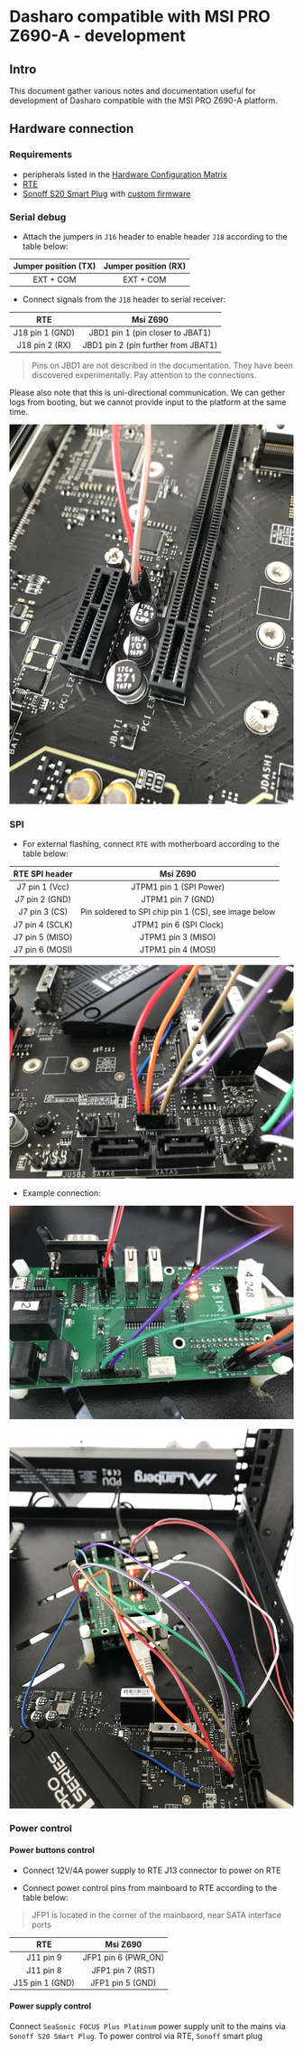 # Dasharo compatible with MSI PRO Z690-A - development

## Intro

This document gather various notes and documentation useful for development of
Dasharo compatible with the MSI PRO Z690-A platform.

## Hardware connection

### Requirements

- peripherals listed in the [Hardware Configuration Matrix](hardware-matrix.md)
- [RTE](https://3mdeb.com/open-source-hardware/#rte)
- [Sonoff S20 Smart Plug](https://wiki.iteadstudio.com/S20_Smart_Socket)
   with [custom firmware](https://esphome.io/devices/sonoff_s20.html)

### Serial debug

- Attach the jumpers in `J16` header to enable header `J18` according to the
  table below:

| Jumper position (TX)      | Jumper position (RX)            |
|:-------------------------:|:-------------------------------:|
| EXT + COM                 | EXT + COM                       |

- Connect signals from the `J18` header to serial receiver:

| RTE             | Msi Z690                                  |
|:---------------:|:-----------------------------------------:|
| J18 pin 1 (GND) | JBD1 pin 1 (pin closer to JBAT1)          |
| J18 pin 2 (RX)  | JBD1 pin 2 (pin further from JBAT1)       |

> Pins on JBD1 are not described in the documentation. They have been
> discovered experimentally. Pay attention to the connections.

Please also note that this is uni-directional communication. We can gether logs
from booting, but we cannot provide input to the platform at the same time.

![JBD1](images/msi_z690_serial_panel.jpg)

### SPI

- For external flashing, connect `RTE` with motherboard according to the table
  below:

| RTE SPI header      | Msi Z690                                             |
|:-------------------:|:----------------------------------------------------:|
| J7 pin 1 (Vcc)      | JTPM1 pin 1 (SPI Power)                              |
| J7 pin 2 (GND)      | JTPM1 pin 7 (GND)                                    |
| J7 pin 3 (CS)       | Pin soldered to SPI chip pin 1 (CS), see image below |
| J7 pin 4 (SCLK)     | JTPM1 pin 6 (SPI Clock)                              |
| J7 pin 5 (MISO)     | JTPM1 pin 3 (MISO)                                   |
| J7 pin 6 (MOSI)     | JTPM1 pin 4 (MOSI)                                   |

![JTPM1](images/msi_z690_spi.jpeg)

- Example connection:

![RTE](images/msi_z690_connected_rte.jpg)

![All connections](images/msi_z690_all_connections.jpeg)

### Power control

#### Power buttons control

- Connect 12V/4A power supply to RTE J13 connector to power on RTE

- Connect power control pins from mainboard to RTE according to the table below:

> JFP1 is located in the corner of the mainbaord, near SATA interface ports

| RTE            | Msi Z690                    |
|:--------------:|:---------------------------:|
| J11 pin 9      | JFP1 pin 6 (PWR_ON)         |
| J11 pin 8      | JFP1 pin 7 (RST)            |
| J15 pin 1 (GND)| JFP1 pin 5 (GND)            |

#### Power supply control

Connect `SeaSonic FOCUS Plus Platinum` power supply unit to the mains via
`Sonoff S20 Smart Plug`. To power control via RTE, `Sonoff` smart plug
